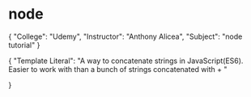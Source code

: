 # node
{
  "College": "Udemy",
  "Instructor": "Anthony Alicea",
  "Subject": "node tutorial"
}

{
"Template Literal": "A way to concatenate strings in JavaScript(ES6). Easier to work with than a bunch of strings concatenated with + "

}